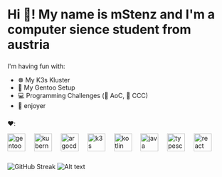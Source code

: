 <h1 align="left">Hi 👋! My name is mStenz and I'm a computer sience student from austria</h1>

###

I'm having fun with:
- ☸️ My K3s Kluster
- 🐧 My Gentoo Setup
- 💻 Programming Challenges (🎄 AoC, 🏅 CCC)
- 🧛 enjoyer

###

<div align="left">
  <p align="left">❤️:</p>
  <img src="https://cdn.jsdelivr.net/gh/devicons/devicon/icons/gentoo/gentoo-plain.svg" height="40" alt="gentoo logo"  />
  <img width="12" />
  <img src="https://cdn.jsdelivr.net/gh/devicons/devicon/icons/kubernetes/kubernetes-plain.svg" height="40" alt="kubernetes logo"  />
  <img width="12" />
  <img src="https://cdn.jsdelivr.net/gh/devicons/devicon/icons/argocd/argocd-original.svg" height="40" alt="argocd logo"  />
  <img width="12" />
  <img src="https://cdn.jsdelivr.net/gh/devicons/devicon/icons/k3s/k3s-original.svg" height="40" alt="k3s logo"  />
  <img width="12" />
  <img src="https://cdn.jsdelivr.net/gh/devicons/devicon/icons/kotlin/kotlin-original.svg" height="40" alt="kotlin logo"  />
  <img width="12" />
  <img src="https://cdn.jsdelivr.net/gh/devicons/devicon/icons/java/java-original.svg" height="40" alt="java logo"  />
  <img width="12" />
  <img src="https://cdn.jsdelivr.net/gh/devicons/devicon/icons/typescript/typescript-original.svg" height="40" alt="typescript logo"  />
  <img width="12" />
  <img src="https://cdn.jsdelivr.net/gh/devicons/devicon/icons/react/react-original.svg" height="40" alt="react logo"  />
</div>

###

![GitHub Streak](https://streak-stats.demolab.com?user=&theme=dracula&date_format=j%2Fn%5B%2FY%5D)
![Alt text](https://spotify-recently-played-readme.vercel.app/api?user=anhyskp36ewpz8tr3dps4uzg5&unique={true|1|on|yes})

###
